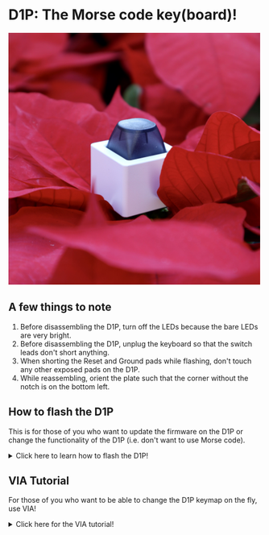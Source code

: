 # D1P: The Morse code key(board)!
<img src="d1p_flowers.jpg" width="500">

## A few things to note

1. Before disassembling the D1P, turn off the LEDs because the bare LEDs are very bright.
2. Before disassembling the D1P, unplug the keyboard so that the switch leads don't short anything.
3. When shorting the Reset and Ground pads while flashing, don't touch any other exposed pads on the D1P.
4. While reassembling, orient the plate such that the corner without the notch is on the bottom left.

## How to flash the D1P

This is for those of you who want to update the firmware on the D1P or change the functionality of the D1P (i.e. don't want to use Morse code).
<details>
  <summary>Click here to learn how to flash the D1P!</summary><hr>
  
1. Download the files from this repository.
2. Download QMK Toolbox from [the Github](https://github.com/qmk/qmk_toolbox/releases) for your specific OS (e.g. MacOS, Windows).
3. Grab your D1P, plug it into your computer, **turn off the D1P LEDs**. If you have not yet flashed the D1P, use ```..-..-``` to turn off the LEDs. Unplug your D1P.
<img src="tutorial_img/flash_img/flash3.jpg" width="500">

4. Open QMK Toolbox.  
<img src="tutorial_img/flash_img/flash4.png" width="700">

5. Under the **MCU (AVR only)** dropdown in the top right corner, select **ATMega32u2**.  
<img src="tutorial_img/flash_img/flash5.png" width="700">

6. Check the **Auto-Flash** box in the top right.  
<img src="tutorial_img/flash_img/flash6.png" width="700">

7. To the right of the **Local file** dropdown, click the **Open** button.    
<img src="tutorial_img/flash_img/flash7a.png" width="700">

Navigate to and select one of the hex files from this repository.  
<img src="tutorial_img/flash_img/flash7b.png" width="700">

### There are two ways to do this next part. Try option 1 first, if that fails, try option 2.
#### Option 1
8. While holding down the switch on the D1P, plug it into your computer, hold the switch for at least 3 seconds, then let go.  
<img src="tutorial_img/flash_img/flash8a.jpg" width="500">

9. QMK Toolbox should automatically detect that the D1P is in DFU mode and flash your D1P.  
<img src="tutorial_img/flash_img/flash10.png" width="700">
  
If you see something similar in your QMK Toolbox console, then you're done! Otherwise try Option 2.

#### Option 2
8. Remove the keycap, switch, and plate from the D1P. Plug in the D1P and orient it such that the USB cable leads away from you.  
<img src="tutorial_img/flash_img/flash8.jpg" width="500">

9. Using a pair of metal tweezers or a bent paperclip, touch the two pads in the bottom left corner of the circuit board where it says "Short Pads to Reset" for at least 3 seconds, then let go.  
<img src="tutorial_img/flash_img/flash9.jpg" width="500">

10. QMK Toolbox should automatically detect that the D1P is in DFU mode and flash your D1P.  
<img src="tutorial_img/flash_img/flash10.png" width="700">

Done!
</details>
  
## VIA Tutorial
For those of you who want to be able to change the D1P keymap on the fly, use VIA!
<details>
  <summary>Click here for the VIA tutorial!</summary><hr>
  
To use the D1P with VIA, you need to set up a few things.

1. Flash the D1P with the VIA hex file using the **How to flash the D1P** tutorial.
2. Download VIA from [VIA's website](https://caniusevia.com/) for your specific OS (e.g. MacOS, Windows).
3. Open VIA and navigate to the **Settings** tab.
<img src="tutorial_img/via_img/via3.png" width="700">

4. Toggle the **Show Design tab** switch to the on position.
<img src="tutorial_img/via_img/via4.png" width="700">

5. Navigate to the **Design** tab.
<img src="tutorial_img/via_img/via5.png" width="700">

6. Click on the **Load** button.
<img src="tutorial_img/via_img/via6.png" width="700">

7. Upload the d1p.json file.  
<img src="tutorial_img/via_img/via7.png" width="700">


8. Once the upload is complete, navigate to the **Configure** tab.
<img src="tutorial_img/via_img/via8.png" width="700">

If you have another VIA compatible keyboard, you may not see the D1P configuration page. Use the arrows in the top right to navigate to the D1P.  

<img src="tutorial_img/via_img/via8a.png" width="700">


9. Here, you can modify the D1P keymap without having to flash the board.
<img src="tutorial_img/via_img/via9.png" width="700">

Enjoy!
</details>
